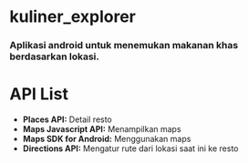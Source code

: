 # kuliner_explorer
<title>Kuliner Explorer</title>

<h3>Aplikasi android untuk menemukan makanan khas berdasarkan lokasi. </h3>

<h1>API List</h1>

<ul>
    <li>
        <strong>Places API:</strong> Detail resto
    </li>
    <li>
        <strong>Maps Javascript API:</strong> Menampilkan maps
    </li>
    <li>
        <strong>Maps SDK for Android:</strong> Menggunakan maps
    </li>
    <li>
        <strong>Directions API:</strong> Mengatur rute dari lokasi saat ini ke resto
    </li>
</ul>
